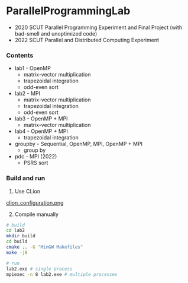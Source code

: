 # ParallelProgrammingLab

+ 2020 SCUT Parallel Programming Experiment and Final Project (with bad-smell and unoptimized code)
+ 2022 SCUT Parallel and Distributed Computing Experiment

### Contents

+ lab1 - OpenMP
    + matrix-vector multiplication
    + trapezoidal integration
    + odd-even sort
+ lab2 - MPI
    + matrix-vector multiplication
    + trapezoidal integration
    + odd-even sort
+ lab3 - OpenMP + MPI
    + matrix-vector multiplication
+ lab4 - OpenMP + MPI
    + trapezoidal integration
+ groupby - Sequential, OpenMP, MPI, OpenMP + MPI
    + group by
+ pdc - MPI (2022)
    + PSRS sort

### Build and run

1. Use CLion

[clion_configuration.png](./lab4/clion_configuration.png)

2. Compile manually

```bash
# build
cd lab2
mkdir build
cd build
cmake .. -G "MinGW Makefiles"
make -j8

# run
lab2.exe # single process
mpiexec -n 8 lab2.exe # multiple processes
```
